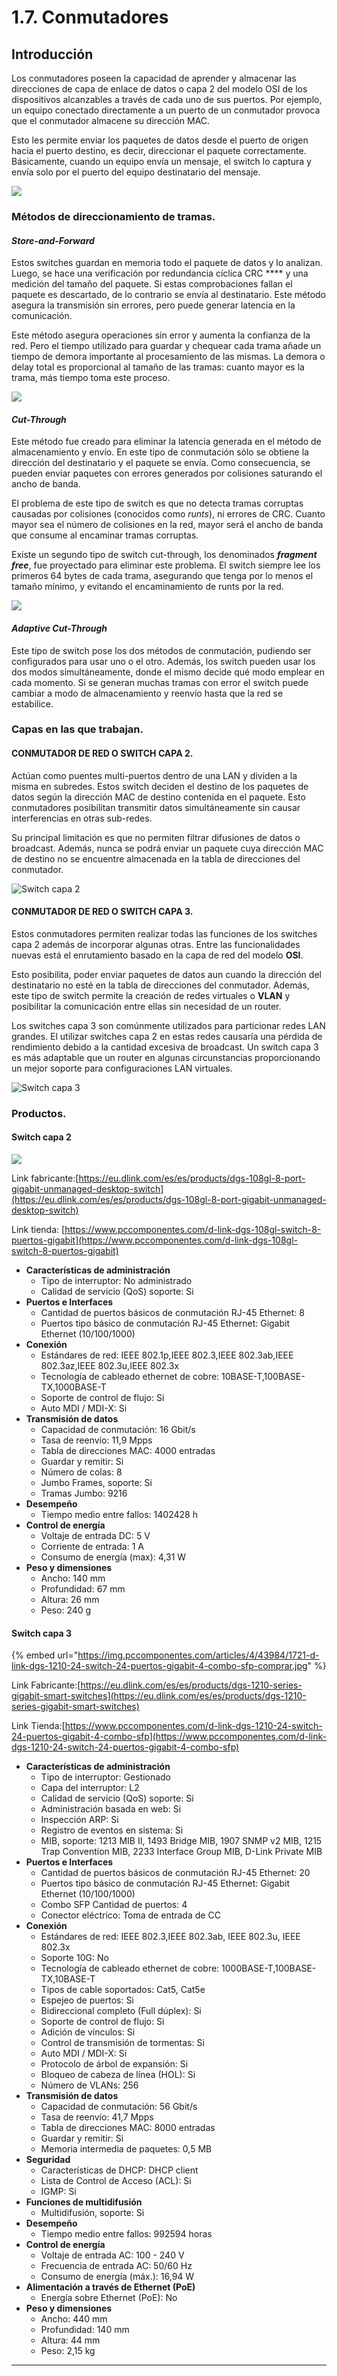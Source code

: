 # 1.7. Conmutadores

## Introducción

Los conmutadores poseen la capacidad de aprender y almacenar las direcciones de capa de enlace de datos o capa 2 del modelo OSI de los dispositivos alcanzables a través de cada uno de sus puertos. Por ejemplo, un equipo conectado directamente a un puerto de un conmutador provoca que el conmutador almacene su dirección MAC.

Esto les permite enviar los paquetes de datos desde el puerto de origen hacia el puerto destino, es decir, direccionar el paquete correctamente. Básicamente, cuando un equipo envía un mensaje, el switch lo captura y envía solo por el puerto del equipo destinatario del mensaje.

![](https://media.fs.com/images/community/upload/kindEditor/202106/08/siete-capas-de-modelo-osi-1623136242-cywGEI9RkM.png)

### Métodos de direccionamiento de tramas.

#### _**Store-and-Forward**_

Estos switches guardan en memoria todo el paquete de datos y lo analizan. Luego, se hace una verificación por redundancia cíclica CRC **** y una medición del tamaño del paquete. Si estas comprobaciones fallan el paquete es descartado, de lo contrario se envía al destinatario. Este método asegura la transmisión sin errores, pero puede generar latencia en la comunicación.

Este método asegura operaciones sin error y aumenta la confianza de la red. Pero el tiempo utilizado para guardar y chequear cada trama añade un tiempo de demora importante al procesamiento de las mismas. La demora o delay total es proporcional al tamaño de las tramas: cuanto mayor es la trama, más tiempo toma este proceso.

![](../.gitbook/assets/cut-throught.png)

#### _**Cut-Through**_

Este método fue creado para eliminar la latencia generada en el método de almacenamiento y envío. En este tipo de conmutación sólo se obtiene la dirección del destinatario y el paquete se envía. Como consecuencia, se pueden enviar paquetes con errores generados por colisiones saturando el ancho de banda.&#x20;

El problema de este tipo de switch es que no detecta tramas corruptas causadas por colisiones (conocidos como _runts_), ni errores de CRC. Cuanto mayor sea el número de colisiones en la red, mayor será el ancho de banda que consume al encaminar tramas corruptas.

Existe un segundo tipo de switch cut-through, los denominados _**fragment free**_, fue proyectado para eliminar este problema. El switch siempre lee los primeros 64 bytes de cada trama, asegurando que tenga por lo menos el tamaño mínimo, y evitando el encaminamiento de runts por la red.

![](../.gitbook/assets/Store-and-forward-vs-Cut-through-flow-control.png)

#### _**Adaptive Cut-Through**_

Este tipo de switch pose los dos métodos de conmutación, pudiendo ser configurados para usar uno o el otro. Además, los switch pueden usar los dos modos simultáneamente, donde el mismo decide qué modo emplear en cada momento. Si se generan muchas tramas con error el switch puede cambiar a modo de almacenamiento y reenvío hasta que la red se estabilice.

### Capas en las que trabajan.

#### **CONMUTADOR DE RED O SWITCH CAPA 2.** <a href="#conmutador-de-red-o-switch-capa-2" id="conmutador-de-red-o-switch-capa-2"></a>

Actúan como puentes multi-puertos dentro de una LAN y dividen a la misma en subredes. Estos switch deciden el destino de los paquetes de datos según la dirección MAC de destino contenida en el paquete. Esto conmutadores posibilitan transmitir datos simultáneamente sin causar interferencias en otras sub-redes.

Su principal limitación es que no permiten filtrar difusiones de datos o broadcast. Además, nunca se podrá enviar un paquete cuya dirección MAC de destino no se encuentre almacenada en la tabla de direcciones del conmutador.

![Switch capa 2](https://thumb.pccomponentes.com/w-530-530/articles/24/240197/ls1008g-01-large-1564562206436w.jpg)

#### **CONMUTADOR DE RED O SWITCH CAPA 3.** <a href="#conmutador-de-red-o-switch-capa-3" id="conmutador-de-red-o-switch-capa-3"></a>

Estos conmutadores permiten realizar todas las funciones de los switches capa 2 además de incorporar algunas otras. Entre las funcionalidades nuevas está el enrutamiento basado en la capa de red del modelo **OSI**.

Esto posibilita, poder enviar paquetes de datos aun cuando la dirección del destinatario no esté en la tabla de direcciones del conmutador. Además, este tipo de switch permite la creación de redes virtuales o **VLAN** y posibilitar la comunicación entre ellas sin necesidad de un router.

Los switches capa 3 son comúnmente utilizados para particionar redes LAN grandes. El utilizar switches capa 2 en estas redes causaría una pérdida de rendimiento debido a la cantidad excesiva de broadcast. Un switch capa 3 es más adaptable que un router en algunas circunstancias proporcionando un mejor soporte para configuraciones LAN virtuales.

![Switch capa 3](https://thumb.pccomponentes.com/w-530-530/articles/20/208379/dgs-1210-28-1.jpg)

### Productos.

#### Switch capa 2

![](https://img.pccomponentes.com/articles/47/477206/163-d-link-dgs-108gl-switch-8-puertos-gigabit.jpg)

Link fabricante:[https://eu.dlink.com/es/es/products/dgs-108gl-8-port-gigabit-unmanaged-desktop-switch](https://eu.dlink.com/es/es/products/dgs-108gl-8-port-gigabit-unmanaged-desktop-switch)

Link tienda: [https://www.pccomponentes.com/d-link-dgs-108gl-switch-8-puertos-gigabit](https://www.pccomponentes.com/d-link-dgs-108gl-switch-8-puertos-gigabit)

* **Características de administración**
  * Tipo de interruptor: No administrado
  * Calidad de servicio (QoS) soporte: Si
* **Puertos e Interfaces**
  * Cantidad de puertos básicos de conmutación RJ-45 Ethernet: 8
  * Puertos tipo básico de conmutación RJ-45 Ethernet: Gigabit Ethernet (10/100/1000)
* **Conexión**
  * Estándares de red: IEEE 802.1p,IEEE 802.3,IEEE 802.3ab,IEEE 802.3az,IEEE 802.3u,IEEE 802.3x
  * Tecnología de cableado ethernet de cobre: 10BASE-T,100BASE-TX,1000BASE-T
  * Soporte de control de flujo: Si
  * Auto MDI / MDI-X: Si
* **Transmisión de datos**
  * Capacidad de conmutación: 16 Gbit/s
  * Tasa de reenvío: 11,9 Mpps
  * Tabla de direcciones MAC: 4000 entradas
  * Guardar y remitir: Si
  * Número de colas: 8
  * Jumbo Frames, soporte: Si
  * Tramas Jumbo: 9216
* **Desempeño**
  * Tiempo medio entre fallos: 1402428 h
* **Control de energía**
  * Voltaje de entrada DC: 5 V
  * Corriente de entrada: 1 A
  * Consumo de energía (max): 4,31 W
* **Peso y dimensiones**
  * Ancho: 140 mm
  * Profundidad: 67 mm
  * Altura: 26 mm
  * Peso: 240 g

#### Switch capa 3

{% embed url="https://img.pccomponentes.com/articles/4/43984/1721-d-link-dgs-1210-24-switch-24-puertos-gigabit-4-combo-sfp-comprar.jpg" %}

Link Fabricante:[https://eu.dlink.com/es/es/products/dgs-1210-series-gigabit-smart-switches](https://eu.dlink.com/es/es/products/dgs-1210-series-gigabit-smart-switches)

Link Tienda:[https://www.pccomponentes.com/d-link-dgs-1210-24-switch-24-puertos-gigabit-4-combo-sfp](https://www.pccomponentes.com/d-link-dgs-1210-24-switch-24-puertos-gigabit-4-combo-sfp)

* **Características de administración**
  * Tipo de interruptor: Gestionado
  * Capa del interruptor: L2
  * Calidad de servicio (QoS) soporte: Si
  * Administración basada en web: Si
  * Inspección ARP: Si
  * Registro de eventos en sistema: Si
  * MIB, soporte: 1213 MIB II, 1493 Bridge MIB, 1907 SNMP v2 MIB, 1215 Trap Convention MIB, 2233 Interface Group MIB, D-Link Private MIB
* **Puertos e Interfaces**
  * Cantidad de puertos básicos de conmutación RJ-45 Ethernet: 20
  * Puertos tipo básico de conmutación RJ-45 Ethernet: Gigabit Ethernet (10/100/1000)
  * Combo SFP Cantidad de puertos: 4
  * Conector eléctrico: Toma de entrada de CC
* **Conexión**
  * Estándares de red: IEEE 802.3,IEEE 802.3ab, IEEE 802.3u, IEEE 802.3x
  * Soporte 10G: No
  * Tecnología de cableado ethernet de cobre: 1000BASE-T,100BASE-TX,10BASE-T
  * Tipos de cable soportados: Cat5, Cat5e
  * Espejeo de puertos: Si
  * Bidireccional completo (Full dúplex): Si
  * Soporte de control de flujo: Si
  * Adición de vínculos: Si
  * Control de transmisión de tormentas: Si
  * Auto MDI / MDI-X: Si
  * Protocolo de árbol de expansión: Si
  * Bloqueo de cabeza de línea (HOL): Si
  * Número de VLANs: 256
* **Transmisión de datos**
  * Capacidad de conmutación: 56 Gbit/s
  * Tasa de reenvío: 41,7 Mpps
  * Tabla de direcciones MAC: 8000 entradas
  * Guardar y remitir: Si
  * Memoria intermedia de paquetes: 0,5 MB
* **Seguridad**
  * Características de DHCP: DHCP client
  * Lista de Control de Acceso (ACL): Si
  * IGMP: Si
* **Funciones de multidifusión**
  * Multidifusión, soporte: Si
* **Desempeño**
  * Tiempo medio entre fallos: 992594 horas
* **Control de energía**
  * Voltaje de entrada AC: 100 - 240 V
  * Frecuencia de entrada AC: 50/60 Hz
  * Consumo de energía (máx.): 16,94 W
* **Alimentación a través de Ethernet (PoE)**
  * Energía sobre Ethernet (PoE): No
* **Peso y dimensiones**
  * Ancho: 440 mm
  * Profundidad: 140 mm
  * Altura: 44 mm
  * Peso: 2,15 kg

****
